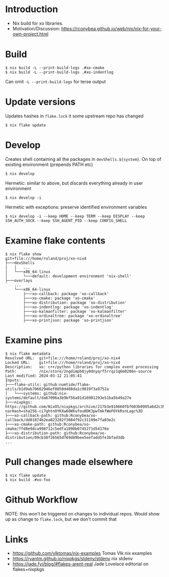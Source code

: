 # Introduction

- Nix build for xo libraries.
- Motivation/Discussion: https://rconybea.github.io/web/nix/nix-for-your-own-project.html

# Build

```
$ nix build -L --print-build-logs .#xo-cmake
$ nix build -L --print-build-logs .#xo-indentlog
```

Can omit `-L --print-build-logs` for terse output

# Update versions

Updates hashes in `flake.lock` it some upstream repo has changed
```
$ nix flake update
```

# Develop

Creates shell containing all the packages in `devShells.${system}`.
On top of existing environment (prepends PATH etc)

```
$ nix develop
```

Hermetic: similar to above,  but discards everything already in user environment
```
$ nix develop -i
```

Hermetic with exceptions: preserve identified environment variables
```
$ nix develop -i --keep HOME --keep TERM --keep DISPLAY --keep SSH_AUTH_SOCK --keep SSH_AGENT_PID --keep CONFIG_SHELL
```

# Examine flake contents

```
$ nix flake show
git+file:///home/roland/proj/xo-nix4
├───devShells
|   |   ...
│   └───x86_64-linux
│       └───default: development environment 'nix-shell'
├───overlays
    ...
    └───x86_64-linux
        ├───xo-callback: package 'xo-callback'
        ├───xo-cmake: package 'xo-cmake'
        ├───xo-distribution: package 'xo-distribution'
        ├───xo-indentlog: package 'xo-indentlog'
        ├───xo-kalmanfilter: package 'xo-kalmanfilter'
        ├───xo-ordinaltree: package 'xo-ordinaltree'
        ├───xo-printjson: package 'xo-printjson'
```

# Examine pins

```
$ nix flake metadata
Resolved URL:  git+file:///home/roland/proj/xo-nix4
Locked URL:    git+file:///home/roland/proj/xo-nix4
Description:   xo: c++/python libraries for complex event processing
Path:          /nix/store/2ngdimpb8jy0dnyqrf5rrqz1q6m0286n-source
Last modified: 2024-03-12 21:05:41
Inputs:
├───flake-utils: github:numtide/flake-utils/b1d9ab70662946ef0850d488da1c9019f3a9752a
│   └───systems: github:nix-systems/default/da67096a3b9bf56a91d16901293e51ba5b49a27e
├───nixpkgs: https://github.com/NixOS/nixpkgs/archive/217b3e910660fbf603b0995a6d2c3992aef4cc37.tar.gz?narHash=sha256-ci7ghtn0YKXw68Wkufou0DK3pwTmkfWeFOYkRsnLagc%3D
├───xo-callback-path: github:Rconybea/xo-callback/dd01874b2ea023202f3084f92c31199e7fa03e2c
├───xo-cmake-path: github:Rconybea/xo-cmake/ffd8e9dca998712c5edfa1898b0745271d54176e
├───xo-distribution-path: github:Rconybea/xo-distribution/09cb38f26565d769d89bee5eefadd5fe3bfad3db
...
```

# Pull changes made elsewhere
```
$ nix flake update
$ nix build .#xo-foo
```

# Github Workflow

NOTE: this won't be triggered on changes to individual repos.   Would show up as change to `flake.lock`,  but we don't commit that

# Links

- https://github.com/vlktomas/nix-examples         Tomas Vlk nix examples
- https://ryantm.github.io/nixpkgs/stdenv/stdenv   nix stdenv
- https://jade.fyi/blog/#flakes-arent-real         Jade Lovelace editorial on flakes+nixpkgs
